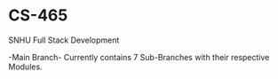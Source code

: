 # CS-465
SNHU
Full Stack Development


-Main Branch-
Currently contains 7 Sub-Branches with their respective Modules.


